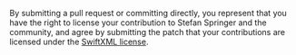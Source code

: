 By submitting a pull request or committing directly, you represent that you have the right to license your contribution to Stefan Springer and the community, and agree by submitting the patch that your contributions are licensed under the [SwiftXML
license](LICENSE).
